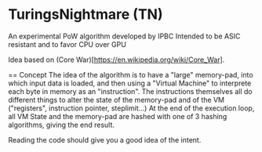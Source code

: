 # TuringsNightmare (TN)
An experimental PoW algorithm developed by IPBC
Intended to be ASIC resistant and to favor CPU over GPU

Idea based on (Core War)[https://en.wikipedia.org/wiki/Core_War].

== Concept
The idea of the algorithm is to have a "large" memory-pad, into which input data is loaded, and then using a "Virtual Machine" to interprete each byte in memory as an "instruction".
The instructions themselves all do different things to alter the state of the memory-pad and of the VM ("registers", instruction pointer, steplimit...)
At the end of the execution loop, all VM State and the memory-pad are hashed with one of 3 hashing algorithms, giving the end result.

Reading the code should give you a good idea of the intent.